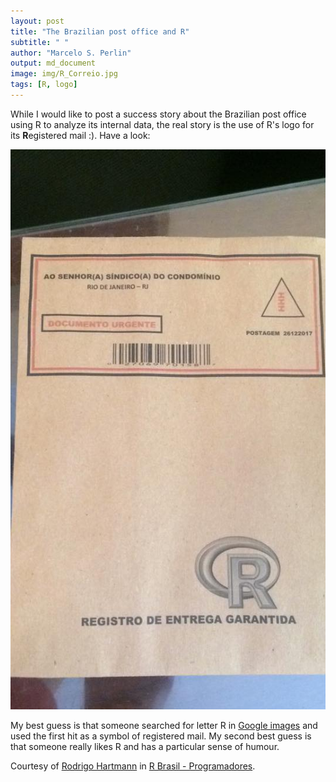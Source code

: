 ```yaml
---
layout: post
title: "The Brazilian post office and R"
subtitle: " "
author: "Marcelo S. Perlin"
output: md_document
image: img/R_Correio.jpg
tags: [R, logo]
---
```


While I would like to post a success story about the Brazilian post office using R to analyze its internal data, the real story is the use of R's logo for its **R**egistered mail :). Have a look:

![](/img/R_Correio.jpg)

My best guess is that someone searched for letter R in [Google images](https://www.google.com.br/search?q=R&newwindow=1&safe=off&source=lnms&tbm=isch&sa=X&ved=0ahUKEwj1p-2xws7YAhXGfpAKHQ0NDUoQ_AUICygC&biw=1920&bih=914) and used the first hit as a symbol of registered mail. My second best guess is that someone really likes R and has a particular sense of humour.

Courtesy of [Rodrigo Hartmann](https://www.facebook.com/photo.php?fbid=10154937596016249&set=gm.2002038520070983&type=3&theater&ifg=1) in [R Brasil - Programadores](https://www.facebook.com/groups/1410023525939155).
